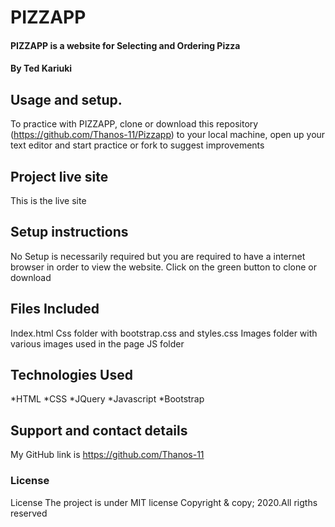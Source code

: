# PIZZAPP
#### PIZZAPP is a website for Selecting and Ordering Pizza 

#### By Ted Kariuki

## Usage and setup.
To practice with PIZZAPP, clone or download this repository (https://github.com/Thanos-11/Pizzapp) to your local machine, open up your text editor and start practice or fork to suggest improvements 

## Project live site
This is the live site

## Setup instructions
No Setup is necessarily required but you are required to have a internet browser in order to view the website. 
Click on the green button to clone or download

## Files Included
Index.html
Css folder with bootstrap.css and styles.css
Images folder with various images used in the page
JS folder

## Technologies Used
*HTML
*CSS
*JQuery
*Javascript
*Bootstrap

## Support and contact details
My GitHub link is https://github.com/Thanos-11

### License
License
The project is under MIT license Copyright & copy; 2020.All rigths reserved

